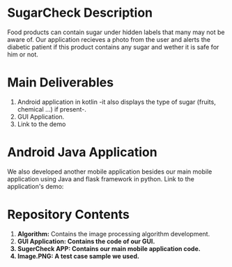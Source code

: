 # SugarCheck Description
<p> Food products can contain sugar under hidden labels that many may not be aware of. Our application recieves a photo from the user and alerts the diabetic patient if this product contains any sugar and wether it is safe for him or not. <p>

# Main Deliverables 
<ol>
<li>Android application in kotlin -it also displays the type of sugar (fruits, chemical ...) if present-.</li>
<li>GUI Application.</li>
<li>Link to the demo</li>
</ol>

# Android Java Application
<p>We also developed another mobile application besides our main mobile application using Java and flask framework in python.
Link to the application's demo: </p>

# Repository Contents
<ol>
<li><strong>Algorithm:</strong> Contains the image processing algorithm development.</li>
<li><strong>GUI Application:<strong> Contains the code of our GUI.</li>
<li><strong>SugerCheck APP:</strong> Contains our main mobile application code.</li>
<li><strong>Image.PNG:</strong> A test case sample we used.</li>
</ol>

